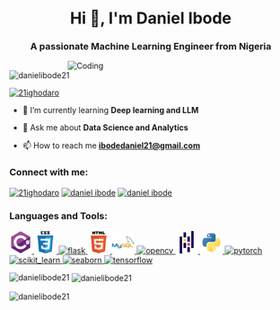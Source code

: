 <h1 align="center">Hi 👋, I'm Daniel Ibode</h1>
<h3 align="center">A passionate Machine Learning Engineer from Nigeria</h3>
<img align="right" alt="Coding", width="400" src="https://www.google.com/imgres?q=animated%20coding%20gif&imgurl=https%3A%2F%2Fcdn.dribbble.com%2Fusers%2F1162077%2Fscreenshots%2F3848914%2Fprogrammer.gif&imgrefurl=https%3A%2F%2Foutlane.co%2Fnow%2Fnew-shot-programmer-animation%2F&docid=hyRv46xL2D6dsM&tbnid=ZmOH4FBlhx83-M&vet=12ahUKEwik6dCLmO-IAxV0XUEAHc1bC1AQM3oECBwQAA..i&w=800&h=600&hcb=2&ved=2ahUKEwik6dCLmO-IAxV0XUEAHc1bC1AQM3oECBwQAA">

<p align="left"> <img src="https://komarev.com/ghpvc/?username=danielibode21&label=Profile%20views&color=0e75b6&style=flat" alt="danielibode21" /> </p>

<p align="left"> <a href="https://twitter.com/21ighodaro" target="blank"><img src="https://img.shields.io/twitter/follow/21ighodaro?logo=twitter&style=for-the-badge" alt="21ighodaro" /></a> </p>

- 🌱 I’m currently learning **Deep learning and LLM**

- 💬 Ask me about **Data Science and Analytics**

- 📫 How to reach me **ibodedaniel21@gmail.com**

<h3 align="left">Connect with me:</h3>
<p align="left">
<a href="https://twitter.com/21ighodaro" target="blank"><img align="center" src="https://raw.githubusercontent.com/rahuldkjain/github-profile-readme-generator/master/src/images/icons/Social/twitter.svg" alt="21ighodaro" height="30" width="40" /></a>
<a href="https://linkedin.com/in/daniel ibode" target="blank"><img align="center" src="https://raw.githubusercontent.com/rahuldkjain/github-profile-readme-generator/master/src/images/icons/Social/linked-in-alt.svg" alt="daniel ibode" height="30" width="40" /></a>
<a href="https://medium.com/daniel ibode" target="blank"><img align="center" src="https://raw.githubusercontent.com/rahuldkjain/github-profile-readme-generator/master/src/images/icons/Social/medium.svg" alt="daniel ibode" height="30" width="40" /></a>
</p>

<h3 align="left">Languages and Tools:</h3>
<p align="left"> <a href="https://www.w3schools.com/cs/" target="_blank" rel="noreferrer"> <img src="https://raw.githubusercontent.com/devicons/devicon/master/icons/csharp/csharp-original.svg" alt="csharp" width="40" height="40"/> </a> <a href="https://www.w3schools.com/css/" target="_blank" rel="noreferrer"> <img src="https://raw.githubusercontent.com/devicons/devicon/master/icons/css3/css3-original-wordmark.svg" alt="css3" width="40" height="40"/> </a> <a href="https://flask.palletsprojects.com/" target="_blank" rel="noreferrer"> <img src="https://www.vectorlogo.zone/logos/pocoo_flask/pocoo_flask-icon.svg" alt="flask" width="40" height="40"/> </a> <a href="https://www.w3.org/html/" target="_blank" rel="noreferrer"> <img src="https://raw.githubusercontent.com/devicons/devicon/master/icons/html5/html5-original-wordmark.svg" alt="html5" width="40" height="40"/> </a> <a href="https://www.mysql.com/" target="_blank" rel="noreferrer"> <img src="https://raw.githubusercontent.com/devicons/devicon/master/icons/mysql/mysql-original-wordmark.svg" alt="mysql" width="40" height="40"/> </a> <a href="https://opencv.org/" target="_blank" rel="noreferrer"> <img src="https://www.vectorlogo.zone/logos/opencv/opencv-icon.svg" alt="opencv" width="40" height="40"/> </a> <a href="https://pandas.pydata.org/" target="_blank" rel="noreferrer"> <img src="https://raw.githubusercontent.com/devicons/devicon/2ae2a900d2f041da66e950e4d48052658d850630/icons/pandas/pandas-original.svg" alt="pandas" width="40" height="40"/> </a> <a href="https://www.python.org" target="_blank" rel="noreferrer"> <img src="https://raw.githubusercontent.com/devicons/devicon/master/icons/python/python-original.svg" alt="python" width="40" height="40"/> </a> <a href="https://pytorch.org/" target="_blank" rel="noreferrer"> <img src="https://www.vectorlogo.zone/logos/pytorch/pytorch-icon.svg" alt="pytorch" width="40" height="40"/> </a> <a href="https://scikit-learn.org/" target="_blank" rel="noreferrer"> <img src="https://upload.wikimedia.org/wikipedia/commons/0/05/Scikit_learn_logo_small.svg" alt="scikit_learn" width="40" height="40"/> </a> <a href="https://seaborn.pydata.org/" target="_blank" rel="noreferrer"> <img src="https://seaborn.pydata.org/_images/logo-mark-lightbg.svg" alt="seaborn" width="40" height="40"/> </a> <a href="https://www.tensorflow.org" target="_blank" rel="noreferrer"> <img src="https://www.vectorlogo.zone/logos/tensorflow/tensorflow-icon.svg" alt="tensorflow" width="40" height="40"/> </a> </p>

<p><img align="left" src="https://github-readme-stats.vercel.app/api/top-langs?username=danielibode21&show_icons=true&locale=en&layout=compact" alt="danielibode21" /></p>

<p>&nbsp;<img align="center" src="https://github-readme-stats.vercel.app/api?username=danielibode21&show_icons=true&locale=en" alt="danielibode21" /></p>

<p><img align="center" src="https://github-readme-streak-stats.herokuapp.com/?user=danielibode21&" alt="danielibode21" /></p>
